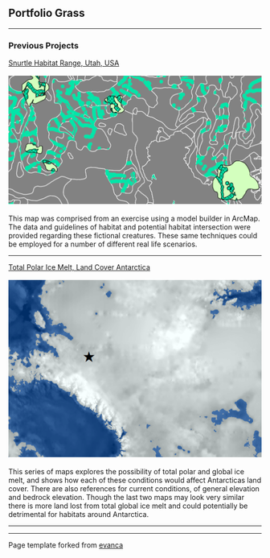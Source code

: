 ## Portfolio Grass
---

### Previous Projects

[Snurtle Habitat Range, Utah, USA](projects/Lab6_Part2.pdf) <br><br>
<img src="images/map1_ofawesomeness.png?raw=true"/> <br><br>
This map was comprised from an exercise using a model builder in ArcMap. The data and guidelines of habitat and potential habitat intersection were provided regarding these fictional creatures. These same techniques could be employed for a number of different real life scenarios.

---
[Total Polar Ice Melt, Land Cover Antarctica](projects/AntarcticaMaps.pdf)<br><br>
<img src="images/map2_antarctica.png?raw=true"/> <br><br>
This series of maps explores the possibility of total polar and global ice melt, and shows how each of these conditions would affect Antarcticas land cover. There are also references for current conditions, of general elevation and bedrock elevation. Though the last two maps may look very similar there is more land lost from total global ice melt and could potentially be detrimental for habitats around Antarctica.

---



---
<p style="font-size:14px">Page template forked from <a href="https://github.com/evanca/quick-portfolio">evanca</a></p>
<!-- Remove above link if you don't want to attibute -->
